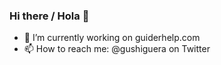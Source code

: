 ### Hi there / Hola 👋

- 🔭  I’m currently working on guiderhelp.com
- 📫  How to reach me: @gushiguera on Twitter
